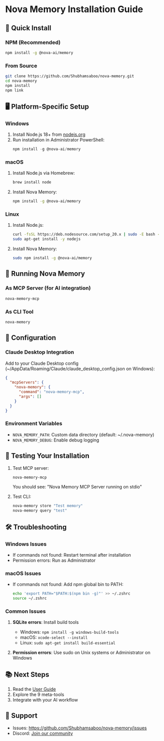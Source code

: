 # Nova Memory Installation Guide

## 🚀 Quick Install

### NPM (Recommended)
```bash
npm install -g @nova-ai/memory
```

### From Source
```bash
git clone https://github.com/Shubhamsaboo/nova-memory.git
cd nova-memory
npm install
npm link
```

## 🖥️ Platform-Specific Setup

### Windows
1. Install Node.js 18+ from [nodejs.org](https://nodejs.org)
2. Run installation in Administrator PowerShell:
   ```powershell
   npm install -g @nova-ai/memory
   ```

### macOS
1. Install Node.js via Homebrew:
   ```bash
   brew install node
   ```
2. Install Nova Memory:
   ```bash
   npm install -g @nova-ai/memory
   ```

### Linux
1. Install Node.js:
   ```bash
   curl -fsSL https://deb.nodesource.com/setup_20.x | sudo -E bash -
   sudo apt-get install -y nodejs
   ```
2. Install Nova Memory:
   ```bash
   sudo npm install -g @nova-ai/memory
   ```

## 🏃 Running Nova Memory

### As MCP Server (for AI integration)
```bash
nova-memory-mcp
```

### As CLI Tool
```bash
nova-memory
```

## 🔧 Configuration

### Claude Desktop Integration
Add to your Claude Desktop config (~/AppData/Roaming/Claude/claude_desktop_config.json on Windows):

```json
{
  "mcpServers": {
    "nova-memory": {
      "command": "nova-memory-mcp",
      "args": []
    }
  }
}
```

### Environment Variables
- `NOVA_MEMORY_PATH`: Custom data directory (default: ~/.nova-memory)
- `NOVA_MEMORY_DEBUG`: Enable debug logging

## 🧪 Testing Your Installation

1. Test MCP server:
   ```bash
   nova-memory-mcp
   ```
   You should see: "Nova Memory MCP Server running on stdio"

2. Test CLI:
   ```bash
   nova-memory store "Test memory"
   nova-memory query "test"
   ```

## 🛠️ Troubleshooting

### Windows Issues
- If commands not found: Restart terminal after installation
- Permission errors: Run as Administrator

### macOS Issues
- If commands not found: Add npm global bin to PATH:
  ```bash
  echo 'export PATH="$PATH:$(npm bin -g)"' >> ~/.zshrc
  source ~/.zshrc
  ```

### Common Issues
1. **SQLite errors**: Install build tools
   - Windows: `npm install -g windows-build-tools`
   - macOS: `xcode-select --install`
   - Linux: `sudo apt-get install build-essential`

2. **Permission errors**: Use sudo on Unix systems or Administrator on Windows

## 📚 Next Steps

1. Read the [User Guide](README.md)
2. Explore the 9 meta-tools
3. Integrate with your AI workflow

## 🤝 Support

- Issues: https://github.com/Shubhamsaboo/nova-memory/issues
- Discord: [Join our community](https://discord.gg/nova-memory)
